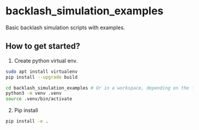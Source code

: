 # backlash_simulation_examples
Basic backlash simulation scripts with examples.

## How to get started?

1) Create python virtual env.

```bash
sudo apt install virtualenv
pip install --upgrade build

cd backlash_simulation_examples # Or in a workspace, depending on the final use
python3 -m venv .venv
source .venv/bin/activate
```

2) Pip install

```bash
pip install -e .
```
